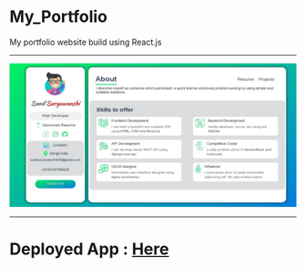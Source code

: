 # My_Portfolio
My portfolio website build using React.js <hr>
 <img src="banner/portfolio_1280_640.JPG"/><hr>
# Deployed App : <a href='https://suryawanshi.tech'> Here</a>
